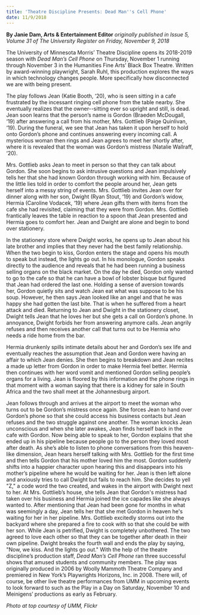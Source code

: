 ```yaml
---
title: 'Theatre Discipline Presents: Dead Man''s Cell Phone'
date: 11/9/2018
---
```


**By Janie Dam, Arts & Entertainment Editor** _originally published in Issue 5, Volume 31 of The University Register on Friday, November 9, 2018_

The University of Minnesota Morris’ Theatre Discipline opens its 2018-2019 season with _Dead Man’s Cell Phone_ on Thursday, November 1 running through November 3 in the Humanities Fine Arts’ Black Box Theatre. Written by award-winning playwright, Sarah Ruhl, this production explores the ways in which technology changes people. More specifically how disconnected we are with being present.

The play follows Jean (Katie Booth, ‘20), who is seen sitting in a cafe frustrated by the incessant ringing cell phone from the table nearby. She eventually realizes that the owner--sitting ever so upright and still, is dead. Jean soon learns that the person’s name is Gordon (Braeden McDougall, ‘19) after answering a call from his mother, Mrs. Gottlieb (Paige Quinlivan, ‘19). During the funeral, we see that Jean has taken it upon herself to hold onto Gordon’s phone and continues answering every incoming call. A mysterious woman then rings and Jean agrees to meet her shortly after, where it is revealed that the woman was Gordon’s mistress (Natalie Wallraff, ‘20).

Mrs. Gottlieb asks Jean to meet in person so that they can talk about Gordon. She soon begins to ask intrusive questions and Jean impulsively tells her that she had known Gordon through working with him. Because of the little lies told in order to comfort the people around her, Jean gets herself into a messy string of events. Mrs. Gottlieb invites Jean over for dinner along with her son, Dwight (Ryan Stout, ‘19) and Gordon’s widow, Hermia (Caroline Vodacek, ‘19) where Jean gifts them with items from the cafe she had revisited, claiming that they were from Gordon. Mrs. Gottlieb frantically leaves the table in reaction to a spoon that Jean presented and Hermia goes to comfort her. Jean and Dwight are alone and begin to bond over stationery.

In the stationery store where Dwight works, he opens up to Jean about his late brother and implies that they never had the best family relationship. When the two begin to kiss, Gordon enters the stage and opens his mouth to speak but instead, the lights go out. In his monologue, Gordon speaks directly to the audience and reveals that he had been running a business selling organs on the black market. On the day he died, Gordon only wanted to go to the cafe so that he can have a bowl of lobster bisque but figured that Jean had ordered the last one. Holding a sense of aversion towards her, Gordon quietly sits and watch Jean eat what was suppose to be his soup. However, he then says Jean looked like an angel and that he was happy she had gotten the last bite. That is when he suffered from a heart attack and died. Returning to Jean and Dwight in the stationery closet, Dwight tells Jean that he loves her but she gets a call on Gordon’s phone. In annoyance, Dwight forbids her from answering anymore calls. Jean angrily refuses and then receives another call that turns out to be Hermia who needs a ride home from the bar. 

Hermia drunkenly spills intimate details about her and Gordon’s sex life and eventually reaches the assumption that Jean and Gordon were having an affair to which Jean denies. She then begins to breakdown and Jean recites a made up letter from Gordon in order to make Hermia feel better. Hermia then continues with her word vomit and mentioned Gordon selling people’s organs for a living. Jean is floored by this information and the phone rings in that moment with a woman saying that there is a kidney for sale in South Africa and the two shall meet at the Johannesburg airport.

Jean follows through and arrives at the airport to meet the woman who turns out to be Gordon’s mistress once again. She forces Jean to hand over Gordon’s phone so that she could access his business contacts but Jean refuses and the two struggle against one another. The woman knocks Jean unconscious and when she later awakes, Jean finds herself back in the cafe with Gordon. Now being able to speak to her, Gordon explains that she ended up in his pipeline because people go to the person they loved most after death. As she’s able to listen to phone conversations from this heaven-like dimension, Jean hears herself talking with Mrs. Gottlieb for the first time and then tells Gordon that his mother loved him the most. Gordon suddenly shifts into a happier character upon hearing this and disappears into his mother’s pipeline where he would be waiting for her. Jean is then left alone and anxiously tries to call Dwight but fails to reach him. She decides to yell "Z," a code word the two created, and wakes in the airport with Dwight next to her.
At Mrs. Gottlieb’s house, she tells Jean that Gordon's mistress had taken over his business and Hermia joined the ice capades like she always wanted to. After mentioning that Jean had been gone for months in what was seemingly a day, Jean tells her that she met Gordon in heaven he's waiting for her in her pipeline. Mrs. Gottlieb excitedly storms out into the backyard where she prepared a fire to cook with so that she could be with her son. While Jean is petrified, Dwight is completely unbothered. The two agreed to love each other so that they can be together after death in their own pipeline. Dwight breaks the fourth wall and ends the play by saying, "Now, we kiss. And the lights go out."
With the help of the theatre discipline’s production staff, _Dead Man’s Cell Phone_ ran three successful shows that amused students and community members. The play was originally produced in 2006 by Woolly Mammoth Theatre Company and premiered in New York’s Playwrights Horizons, Inc. in 2008. There will, of course, be other live theatre performances from UMM in upcoming events to look forward to such as the Play in a Day on Saturday, November 10 and Meinigens’ productions as early as February.

_Photo at top courtesy of UMM, Flickr_